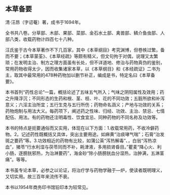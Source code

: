 ## 本草备要

清·汪昂（字讱菴）著，成书于1694年。

全书共八卷。分草部、木部、果部、菜部、金石水土部、禽兽部、鳞介鱼虫部、人部八类，收载药物计四百七十八种。

汪氏鉴于古今本草著作不下几百家，其中《本草纲目》考究渊博，但卷帙过繁，备而不要；《本草蒙荃》、《本草经疏》等颇有精义，但文句拘于对偶，说理又太繁琐；在发明主治、制方之理方面虽有长处，但不详道地、修治与药物真伪的鉴别，常用药物收得太少，因而收集诸家本草，以《本草纲目》和《本经疏证》二书为主，取其中最常用的478种药物加以删节补正，编成是书，特定名曰《本草备要》。

本书首列“药性总论”一篇，槪括论述了五味五气所入；气味之阴阳属性及效用；药之升降浮沉；不同形态的生药和根、茎、枝、叶、花的不同功效；五脏所欲和补泻意义；六淫主治所宜；五行生克与五行所伤；药物命名涵义；产地与功效的关系；药物炮制与用法大义。每药项下，阐述药之性味、归经、功效、主治、禁忌、七情配伍、用法。有的药物还注明毒性、饮食宜忌、同种药物的不同名称及功效等。

本书的特点是扼要通俗而又实用，体现在以下方面：1.收载常用药，不收冷僻药物。2。记述药性既概括又具体，突出主要用途。如麻黄“治痰哮气喘”；石膏“治发斑之要药”等。3.功效相近的药物有比较，如蒲公英“泻热解毒”、，白翁“泻热凉血”，猪苓“行水利湿与茯苓同而不补，耗津液，多用损肾昏目。”瞿麦“降心火、利小肠，逐膀胱邪热，为治淋要药”，海金砂“除小肠膀胱血分湿热，治肿满，五淋茎痛”。等等。

本书虽专论本草，必参之以论证，将治疗学与药物学融于―炉，使读者既明理义，又切实用。故三百年来流传不衰。

本书以1954年商务印书馆铅印本为较常见。
